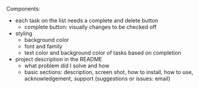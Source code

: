 Components:
<!-- completed items commented out -->

<!-- - task input -->
<!-- - database creation
    - named: `weekend-to-do-app`
    - need a database.sql in root that includes CREATE TABLE -->
<!-- - new tasks goes to db
    - create inputs
    - client set up and server gets, posts, puts -->
<!-- - refreshes DOM with every new task added -->
- each task on the list needs a complete and delete button
    - complete button: visually changes to be checked off
        <!-- but also hooked into logic and stored in db -->
    <!-- - delete button: deletes in the db and DOM -->
- styling
    - background color
    - font and family 
    - text color and background color of tasks based on completion
- project description in the README
    - what problem did I solve and how
    - basic sections: description, screen shot, how to install, how to use, acknowledgement, support (suggestions or issues: email)
